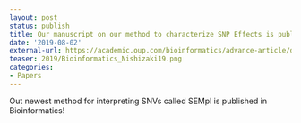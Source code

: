 ```yaml
---
layout: post
status: publish
title: Our manuscript on our method to characterize SNP Effects is published in Bioinformatics!
date: '2019-08-02'
external-url: https://academic.oup.com/bioinformatics/advance-article/doi/10.1093/bioinformatics/btz612/5543098
teaser: 2019/Bioinformatics_Nishizaki19.png
categories:
- Papers
---
```


Out newest method for interpreting SNVs called SEMpl is published in Bioinformatics!
